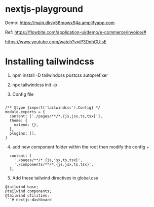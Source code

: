 # nextjs-playground

Demo: https://main.dkvv58mowx94a.amplifyapp.com

Ref: https://flowbite.com/application-ui/demo/e-commerce/invoice/#

https://www.youtube.com/watch?v=iP3DnhCUIsE

# Installing tailwindcss

1. npm install -D tailwindcss postcss autoprefixer

2. npx tailwindcss init -p 

3. Config file
```

/** @type {import('tailwindcss').Config} */
module.exports = {
  content: ['./pages/**/*.{js,jsx,ts,tsx}'],
  theme: {
    extend: {},
  },
  plugins: [],
}
```

4. add new component folder within the root then modify the config +

```
  content: [
    './pages/**/*.{js,jsx,ts,tsx}',
    './components/**/*.{js,jsx,ts,tsx}',
  ],  
```

5. Add these tailwind directives in global.css

```
@tailwind base;
@tailwind components;
@tailwind utilities;
```# nextjs-dashboard
